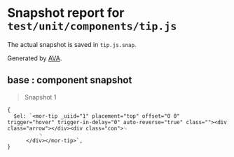 # Snapshot report for `test/unit/components/tip.js`

The actual snapshot is saved in `tip.js.snap`.

Generated by [AVA](https://ava.li).

## base : component snapshot

> Snapshot 1

    {
      $el: `<mor-tip _uiid="1" placement="top" offset="0 0" trigger="hover" trigger-in-delay="0" auto-reverse="true" class=""><div class="arrow"></div><div class="con">␊
              ␊
          </div></mor-tip>`,
    }
